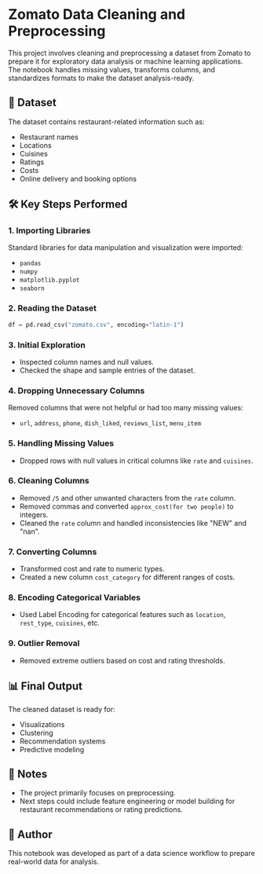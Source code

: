 
# Zomato Data Cleaning and Preprocessing

This project involves cleaning and preprocessing a dataset from Zomato to prepare it for exploratory data analysis or machine learning applications. The notebook handles missing values, transforms columns, and standardizes formats to make the dataset analysis-ready.

## 📁 Dataset

The dataset contains restaurant-related information such as:
- Restaurant names
- Locations
- Cuisines
- Ratings
- Costs
- Online delivery and booking options

## 🛠️ Key Steps Performed

### 1. **Importing Libraries**
Standard libraries for data manipulation and visualization were imported:
- `pandas`
- `numpy`
- `matplotlib.pyplot`
- `seaborn`

### 2. **Reading the Dataset**
```python
df = pd.read_csv("zomato.csv", encoding="latin-1")
```

### 3. **Initial Exploration**
- Inspected column names and null values.
- Checked the shape and sample entries of the dataset.

### 4. **Dropping Unnecessary Columns**
Removed columns that were not helpful or had too many missing values:
- `url`, `address`, `phone`, `dish_liked`, `reviews_list`, `menu_item`

### 5. **Handling Missing Values**
- Dropped rows with null values in critical columns like `rate` and `cuisines`.

### 6. **Cleaning Columns**
- Removed `/5` and other unwanted characters from the `rate` column.
- Removed commas and converted `approx_cost(for two people)` to integers.
- Cleaned the `rate` column and handled inconsistencies like "NEW" and "nan".

### 7. **Converting Columns**
- Transformed cost and rate to numeric types.
- Created a new column `cost_category` for different ranges of costs.

### 8. **Encoding Categorical Variables**
- Used Label Encoding for categorical features such as `location`, `rest_type`, `cuisines`, etc.

### 9. **Outlier Removal**
- Removed extreme outliers based on cost and rating thresholds.

## 📊 Final Output

The cleaned dataset is ready for:
- Visualizations
- Clustering
- Recommendation systems
- Predictive modeling

## 📌 Notes
- The project primarily focuses on preprocessing.
- Next steps could include feature engineering or model building for restaurant recommendations or rating predictions.

## 🧠 Author
This notebook was developed as part of a data science workflow to prepare real-world data for analysis.
